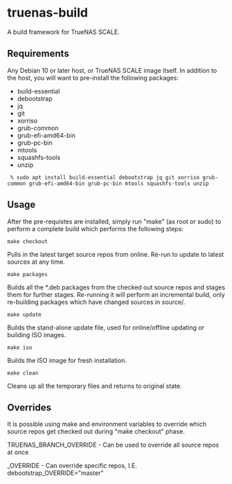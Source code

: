 # truenas-build

A build framework for TrueNAS SCALE.

## Requirements

Any Debian 10 or later host, or TrueNAS SCALE image itself. In addition to the host, you will want to pre-install the following packages:

* build-essential
* debootstrap
* jq
* git
* xorriso
* grub-common
* grub-efi-amd64-bin
* grub-pc-bin
* mtools
* squashfs-tools
* unzip

``` % sudo apt install build-essential debootstrap jq git xorriso grub-common grub-efi-amd64-bin grub-pc-bin mtools squashfs-tools unzip```

## Usage

After the pre-requistes are installed, simply run "make" (as root or sudo) to perform a complete build which performs the following steps:

``` make checkout ```

Pulls in the latest target source repos from online. Re-run to update to latest sources at any time.

``` make packages ```

Builds all the *.deb packages from the checked out source repos and stages them for further stages. Re-running it will perform an incremental build, only re-building packages which have changed sources in source/<packagename>.

``` make update ```

Builds the stand-alone update file, used for online/offline updating or building ISO images.

``` make iso ```

Builds the ISO image for fresh installation.


``` make clean ```

Cleans up all the temporary files and returns to original state.


## Overrides

It is possible using make and environment variables to override which source repos get checked out during "make checkout" phase.

TRUENAS_BRANCH_OVERRIDE - Can be used to override all source repos at once

<NAME>_OVERRIDE - Can override specific repos, I.E. debootstrap_OVERRIDE="master"
